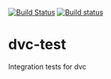 [![Build Status](https://travis-ci.org/iterative/dvc-test.svg?branch=master)](https://travis-ci.org/iterative/dvc-test)
[![Build status](https://ci.appveyor.com/api/projects/status/9enxb296o7w94608?svg=true)](https://ci.appveyor.com/project/iterative/dvc-test)

# dvc-test
Integration tests for dvc
